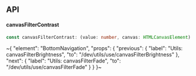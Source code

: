 

## API

#### canvasFilterContrast

```ts
const canvasFilterContrast: (value: number, canvas: HTMLCanvasElement) => HTMLCanvasElement;
```


~{
  "element": "BottomNavigation",
  "props": {
    "previous": {
      "label": "Utils: canvasFilterBrightness",
      "to": "/dev/utils/use/canvasFilterBrightness"
    },
    "next": {
      "label": "Utils: canvasFilterFade",
      "to": "/dev/utils/use/canvasFilterFade"
    }
  }
}~